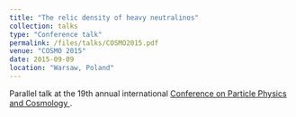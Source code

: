 ```yaml
---
title: "The relic density of heavy neutralinos"
collection: talks
type: "Conference talk"
permalink: /files/talks/COSMO2015.pdf
venue: "COSMO 2015"
date: 2015-09-09
location: "Warsaw, Poland"
---
```


Parallel talk at the 19th annual international [Conference on Particle Physics and Cosmology ](http://cosmo15.ncbj.gov.pl).

